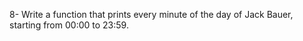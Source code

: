 8- Write a function that prints every minute of the day of Jack Bauer, starting from 00:00 to 23:59.

